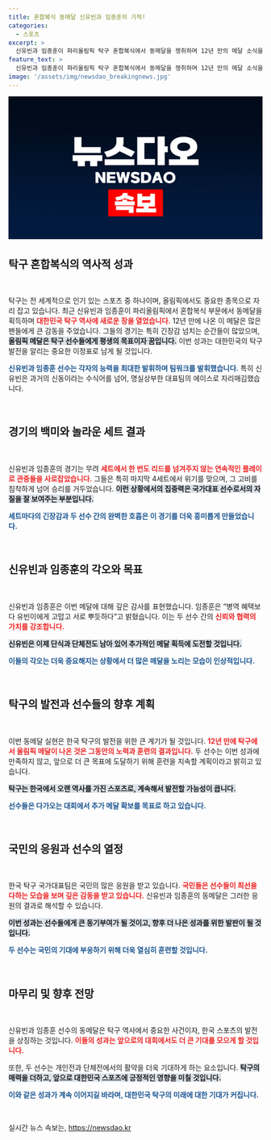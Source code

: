 ```yaml
---
title: 혼합복식 동메달 신유빈과 임종훈의 기적!
categories:
  - 스포츠
excerpt: >
  신유빈과 임종훈이 파리올림픽 탁구 혼합복식에서 동메달을 쟁취하며 12년 만의 메달 소식을 전했습니다! 두 선수의 짜릿한 승리는 탁구 역사에 새로운 이정표를 세웠습니다.
feature_text: >
  신유빈과 임종훈이 파리올림픽 탁구 혼합복식에서 동메달을 쟁취하며 12년 만의 메달 소식을 전했습니다! 두 선수의 짜릿한 승리는 탁구 역사에 새로운 이정표를 세웠습니다.
image: '/assets/img/newsdao_breakingnews.jpg'
---
```


<p><img src="/assets/img/newsdao_breakingnews.jpg" alt="implanttips 속보" /></p>

<h2 data-ke-size="size26">탁구 혼합복식의 역사적 성과</h2>

<p data-ke-size="size16">&nbsp;</p>

<p>탁구는 전 세계적으로 인기 있는 스포츠 중 하나이며, 올림픽에서도 중요한 종목으로 자리 잡고 있습니다. 최근 신유빈과 임종훈이 파리올림픽에서 혼합복식 부문에서 동메달을 획득하며 <b><span style="color: #ee2323;">대한민국 탁구 역사에 새로운 장을 열었습니다.</span></b> 12년 만에 나온 이 메달은 많은 팬들에게 큰 감동을 주었습니다. 그들의 경기는 특히 긴장감 넘치는 순간들이 많았으며, <b><span style="background-color: #21538527;">올림픽 메달은 탁구 선수들에게 평생의 목표이자 꿈입니다.</span></b> 이번 성과는 대한민국의 탁구 발전을 알리는 중요한 이정표로 남게 될 것입니다. </p>

<p><b><span style="color: #1a5490;">신유빈과 임종훈 선수는 각자의 능력을 최대한 발휘하며 팀워크를 발휘했습니다.</span></b> 특히 신유빈은 과거의 신동이라는 수식어를 넘어, 명실상부한 대표팀의 에이스로 자리매김했습니다. </p>

<p data-ke-size="size16">&nbsp;</p>

<h2 data-ke-size="size26">경기의 백미와 놀라운 세트 결과</h2>

<p data-ke-size="size16">&nbsp;</p>

<p>신유빈과 임종훈의 경기는 무려 <b><span style="color: #ee2323;">세트에서 한 번도 리드를 넘겨주지 않는 연속적인 플레이로 관중들을 사로잡았습니다.</span></b> 그들은 특히 마지막 4세트에서 위기를 맞으며, 그 고비를 침착하게 넘어 승리를 거두었습니다. <b><span style="background-color: #21538527;">이런 상황에서의 집중력은 국가대표 선수로서의 자질을 잘 보여주는 부분입니다.</span></b> </p>

<p><b><span style="color: #1a5490;">세트마다의 긴장감과 두 선수 간의 완벽한 호흡은 이 경기를 더욱 흥미롭게 만들었습니다.</span></b> </p>

<p data-ke-size="size16">&nbsp;</p>

<h2 data-ke-size="size26">신유빈과 임종훈의 각오와 목표</h2>

<p data-ke-size="size16">&nbsp;</p>

<p>신유빈과 임종훈은 이번 메달에 대해 깊은 감사를 표현했습니다. 임종훈은 “병역 혜택보다 유빈이에게 고맙고 서로 뿌듯하다”고 밝혔습니다. 이는 두 선수 간의 <b><span style="color: #ee2323;">신뢰와 협력의 가치를 강조합니다.</span></b> </p>

<p><b><span style="background-color: #21538527;">신유빈은 이제 단식과 단체전도 남아 있어 추가적인 메달 획득에 도전할 것입니다.</span></b> </p>

<p><b><span style="color: #1a5490;">이들의 각오는 더욱 중요해지는 상황에서 더 많은 메달을 노리는 모습이 인상적입니다.</span></b> </p>

<p data-ke-size="size16">&nbsp;</p>

<h2 data-ke-size="size26">탁구의 발전과 선수들의 향후 계획</h2>

<p data-ke-size="size16">&nbsp;</p>

<p>이번 동메달 실현은 한국 탁구의 발전을 위한 큰 계기가 될 것입니다. <b><span style="color: #ee2323;">12년 만에 탁구에서 올림픽 메달이 나온 것은 그동안의 노력과 훈련의 결과입니다.</span></b> 두 선수는 이번 성과에 만족하지 않고, 앞으로 더 큰 목표에 도달하기 위해 훈련을 지속할 계획이라고 밝히고 있습니다. </p>

<p><b><span style="background-color: #21538527;">탁구는 한국에서 오랜 역사를 가진 스포츠로, 계속해서 발전할 가능성이 큽니다.</span></b> </p>

<p><b><span style="color: #1a5490;">선수들은 다가오는 대회에서 추가 메달 확보를 목표로 하고 있습니다.</span></b> </p>

<p data-ke-size="size16">&nbsp;</p>

<h2 data-ke-size="size26">국민의 응원과 선수의 열정</h2>

<p data-ke-size="size16">&nbsp;</p>

<p>한국 탁구 국가대표팀은 국민의 많은 응원을 받고 있습니다. <b><span style="color: #ee2323;">국민들은 선수들이 최선을 다하는 모습을 보며 깊은 감동을 받고 있습니다.</span></b> 신유빈과 임종훈의 동메달은 그러한 응원의 결과로 해석할 수 있습니다. </p>

<p><b><span style="background-color: #21538527;">이번 성과는 선수들에게 큰 동기부여가 될 것이고, 향후 더 나은 성과를 위한 발판이 될 것입니다.</span></b> </p>

<p><b><span style="color: #1a5490;">두 선수는 국민의 기대에 부응하기 위해 더욱 열심히 훈련할 것입니다.</span></b> </p>

<p data-ke-size="size16">&nbsp;</p>

<h2 data-ke-size="size26">마무리 및 향후 전망</h2>

<p data-ke-size="size16">&nbsp;</p>

<p>신유빈과 임종훈 선수의 동메달은 탁구 역사에서 중요한 사건이자, 한국 스포츠의 발전을 상징하는 것입니다. <b><span style="color: #ee2323;">이들의 성과는 앞으로의 대회에서도 더 큰 기대를 모으게 할 것입니다.</span></b> </p>

<p>또한, 두 선수는 개인전과 단체전에서의 활약을 더욱 기대하게 하는 요소입니다. <b><span style="background-color: #21538527;">탁구의 매력을 더하고, 앞으로 대한민국 스포츠에 긍정적인 영향을 미칠 것입니다.</span></b> </p>

<p><b><span style="color: #1a5490;">이와 같은 성과가 계속 이어지길 바라며, 대한민국 탁구의 미래에 대한 기대가 커집니다.</span></b> </p>

<p data-ke-size="size16">&nbsp;</p> 
실시간 뉴스 속보는, <a href="https://newsdao.kr" rel="dofollow">https://newsdao.kr</a>


